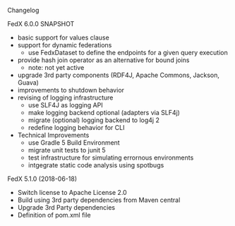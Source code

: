 Changelog

FedX 6.0.0 SNAPSHOT
 * basic support for values clause
 * support for dynamic federations
   - use FedxDataset to define the endpoints for a given query execution
 * provide hash join operator as an alternative for bound joins
   - note: not yet active
 * upgrade 3rd party components
   (RDF4J, Apache Commons, Jackson, Guava)
 * improvements to shutdown behavior
 * revising of logging infrastructure
   - use SLF4J as logging API
   - make logging backend optional (adapters via SLF4j)
   - migrate (optional) logging backend to log4j 2
   - redefine logging behavior for CLI
 * Technical Improvements
   - use Gradle 5 Build Environment
   - migrate unit tests to junit 5
   - test infrastructure for simulating errornous environments
   - intgegrate static code analysis using spotbugs

FedX 5.1.0 (2018-06-18)
 * Switch license to Apache License 2.0
 * Build using 3rd party dependencies from Maven central
 * Upgrade 3rd Party dependencies
 * Definition of pom.xml file